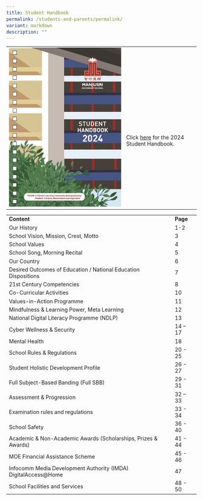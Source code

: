 ```yaml
---
title: Student Handbook
permalink: /students-and-parents/permalink/
variant: markdown
description: ""
---
```

|  |  | 
| -------- | -------- | 
|  ![](/images/Students%20and%20Parents/Handbook/ManjsuriSec_HB24_Content_121652_Nov16_Page_001.jpg)  |<br><br><br><br> Click [here](https://drive.google.com/file/d/1bE3S3KhUIhcxD0NCTeQBadj7AIh_aiOF/view?usp=drive_link) for the 2024 Student Handbook.   |

| | | 
| -------- | -------- | 
|**Content**|**Page**|
|Our History|1-2|
|School Vision, Mission, Crest, Motto| 3|
|School Values| 4|
|School Song, Morning Recital| 5|
|Our Country| 6|
|Desired Outcomes of Education / National Education Dispositions |7|
|21st Century Competencies| 8|
|Co-Curricular Activities |10|
|Values-in-Action Programme| 11|
|Mindfulness &amp; Learning Power, Meta Learning |12|
|National Digital Literacy Programme (NDLP)| 13|
|Cyber Wellness &amp; Security|14 – 17|
|Mental Health| 18|
|School Rules &amp; Regulations| 20 - 25|
|Student Holistic Development Profile| 26 - 27|
|Full Subject-Based Banding (Full SBB) |29 - 31|
|Assessment &amp; Progression| 32 – 33|
|Examination rules and regulations| 33 - 34|
|School Safety| 36 - 40|
|Academic &amp; Non-Academic Awards (Scholarships, Prizes &amp; Awards)|41 - 44|
|MOE Financial Assistance Scheme| 45 - 46|
|Infocomm Media Development Authority (IMDA) DigitalAccess@Home| 47|
|School Facilities and Services| 48 - 50|